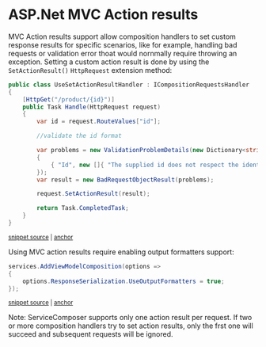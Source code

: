# ASP.Net MVC Action results

MVC Action results support allow composition handlers to set custom response results for specific scenarios, like for example, handling bad requests or validation error thoat would nornmally require throwing an exception. Setting a custom action result is done by using the `SetActionResult()` `HttpRequest` extension method:

<!-- snippet: action-results -->
<a id='snippet-action-results'></a>
```cs
public class UseSetActionResultHandler : ICompositionRequestsHandler
{
    [HttpGet("/product/{id}")]
    public Task Handle(HttpRequest request)
    {
        var id = request.RouteValues["id"];

        //validate the id format

        var problems = new ValidationProblemDetails(new Dictionary<string, string[]>()
        {
            { "Id", new []{ "The supplied id does not respect the identifier format." } }
        });
        var result = new BadRequestObjectResult(problems);

        request.SetActionResult(result);

        return Task.CompletedTask;
    }
}
```
<sup><a href='/src/Snippets/ActionResult/UseSetActionResultHandler.cs#L10-L31' title='Snippet source file'>snippet source</a> | <a href='#snippet-action-results' title='Start of snippet'>anchor</a></sup>
<!-- endSnippet -->

Using MVC action results require enabling output formatters support:

<!-- snippet: action-results-required-config -->
<a id='snippet-action-results-required-config'></a>
```cs
services.AddViewModelComposition(options =>
{
    options.ResponseSerialization.UseOutputFormatters = true;
});
```
<sup><a href='/src/Snippets/ActionResult/UseSetActionResultHandler.cs#L37-L42' title='Snippet source file'>snippet source</a> | <a href='#snippet-action-results-required-config' title='Start of snippet'>anchor</a></sup>
<!-- endSnippet -->

Note: ServiceComposer supports only one action result per request. If two or more composition handlers try to set action results, only the frst one will succeed and subsequent requests will be ignored.
